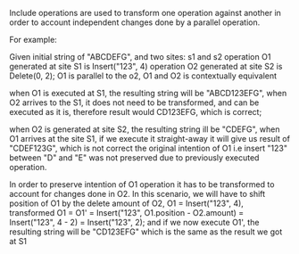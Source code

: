 Include operations are used to transform one operation against another in order to account independent changes done by a parallel operation. 

For example: 

Given initial string of "ABCDEFG",
and two sites: s1 and s2
operation O1 generated at site S1 is Insert("123", 4)
operation O2 generated at site S2 is Delete(0, 2);
O1 is parallel to the o2, O1 and O2 is contextually equivalent

when O1 is executed at S1, the resulting string will be "ABCD123EFG",
when O2 arrives to the S1, it does not need to be transformed, and can be executed as it is,
therefore result would CD123EFG, which is correct;

when O2 is generated at site S2, the resulting string ill be "CDEFG", 
when O1 arrives at the site S1, if we execute it straight-away it will give us result of "CDEF123G", which is not correct
the original intention of O1 i.e insert "123" between "D" and "E" was not preserved due to previously executed operation. 

In order to preserve intention of O1 operation it has to be transformed to account for changes done in O2. 
In this scenario, we will have to shift position of O1 by the delete amount of O2, 
O1 = Insert("123", 4),
transformed O1 = O1' = Insert("123", O1.position - O2.amount) = Insert("123", 4 - 2) = Insert("123", 2);
and if we now execute O1', the resulting string will be "CD123EFG" which is the same as the result we got at S1
